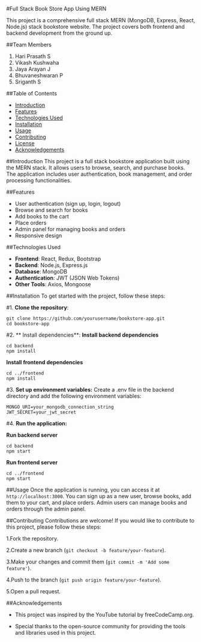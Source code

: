 #Full Stack Book Store App Using MERN

This project is a comprehensive full stack MERN (MongoDB, Express, React, Node.js) stack bookstore website. The project covers both frontend and backend development from the ground up.

##Team Members
1. Hari Prasath S
2. Vikash Kushwaha
3. Jaya Arayan J
4. Bhuvaneshwaran P
5. Sriganth S

##Table of Contents
- [Introduction](#introduction)
- [Features](#features)
- [Technologies Used](#technologies-used)
- [Installation](#installation)
- [Usage](#usage)
- [Contributing](#contributing)
- [License](#license)
- [Acknowledgements](#acknowledgements)

##Introduction
This project is a full stack bookstore application built using the MERN stack. It allows users to browse, search, and purchase books. The application includes user authentication, book management, and order processing functionalities.

##Features
- User authentication (sign up, login, logout)
- Browse and search for books
- Add books to the cart
- Place orders
- Admin panel for managing books and orders
- Responsive design

##Technologies Used
- **Frontend**: React, Redux, Bootstrap
- **Backend**: Node.js, Express.js
- **Database**: MongoDB
- **Authentication**: JWT (JSON Web Tokens)
- **Other Tools**: Axios, Mongoose

##Installation
To get started with the project, follow these steps:

#1. **Clone the repository**:
   ```
   git clone https://github.com/yourusername/bookstore-app.git
   cd bookstore-app
   ```
#2. ** Install dependencies**:
**Install backend dependencies**
   ```
   cd backend
   npm install
   ```
**Install frontend dependencies**
   ```
   cd ../frontend
   npm install
   ```
#3. **Set up environment variables:** Create a .env file in the backend directory and add the following environment variables:

   ```
   MONGO_URI=your_mongodb_connection_string
   JWT_SECRET=your_jwt_secret
   ```
   
#4. **Run the application:**

**Run backend server**
   ```
   cd backend
   npm start
   ```
**Run frontend server**
   ```
   cd ../frontend
   npm start
   ```
##Usage
Once the application is running, you can access it at ```http://localhost:3000```. You can sign up as a new user, browse books, add them to your cart, and place orders. Admin users can manage books and orders through the admin panel.

##Contributing
Contributions are welcome! If you would like to contribute to this project, please follow these steps:

1.Fork the repository.

2.Create a new branch (```git checkout -b feature/your-feature```).

3.Make your changes and commit them (```git commit -m 'Add some feature'```).

4.Push to the branch (```git push origin feature/your-feature```).

5.Open a pull request.

##Acknowledgements
- This project was inspired by the YouTube tutorial by freeCodeCamp.org.

- Special thanks to the open-source community for providing the tools and libraries used in this project.
